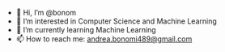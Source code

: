 - 👋 Hi, I’m @bonom
- 👀 I’m interested in Computer Science and Machine Learning
- 🌱 I’m currently learning Machine Learning
- 📫 How to reach me: andrea.bonomi489@gmail.com

<!---
bonom/bonom is a ✨ special ✨ repository because its `README.md` (this file) appears on your GitHub profile.
You can click the Preview link to take a look at your changes.
--->
